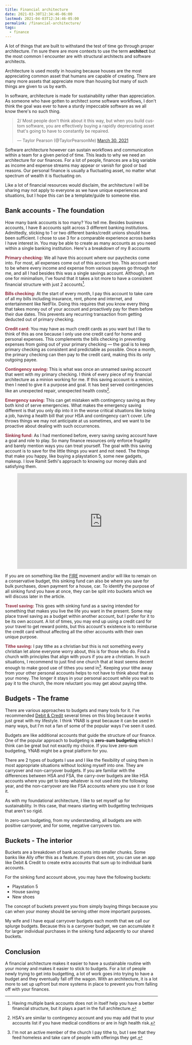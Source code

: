 ```yaml
---
title: Financial architecture
date: 2021-03-30T12:34:46-06:00
lastmod: 2021-04-03T12:34:46-05:00
permalink: /financial-architecture/
tags:
  - finance
---
```


A lot of things that are built to withstand the test of time go through proper
architecture. I'm sure there are more contexts to use the term **architect**
but the most common I encounter are with structural architects and software architects.
<!--more-->

Architecture is used mostly in housing because houses are the most appreciating
common asset that humans are capable of creating. There are many more assets that
appreciate more than housing but many of such things are given to us by earth.

In software, architecture is made for sustainability rather than appreciation. As someone
who have gotten to architect some software workflows, I don't think the goal was ever
to have a sturdy impeccable software as we all know there's no such thing.

<div class="u-middle-block" style="max-width: 550px">
<blockquote class="twitter-tweet"><p lang="en" dir="ltr">2/ Most people don&#39;t think about it this way, but when you build custom software, you are effectively buying a rapidly depreciating asset that&#39;s going to have to constantly be repaired.</p>&mdash; Taylor Pearson (@TaylorPearsonMe) <a href="https://twitter.com/TaylorPearsonMe/status/1377011520547270661?ref_src=twsrc%5Etfw">March 30, 2021</a></blockquote> <script async src="https://platform.twitter.com/widgets.js" charset="utf-8"></script>
</div>

Software architecture however can sustain workflows and communication within a team
for a given period of time. This leads to why we need an architecture for our finances.
For a lot of people, finances are a big variable as income and expense streams may appear
or vanish for good or bad reasons. Our personal finance is usually a fluctuating asset,
no matter what spectrum of wealth it is fluctuating on.

Like a lot of financial resources would disclaim, the architecture I will be sharing may not apply
to everyone as we have unique experiences and situations, but I hope this can be a template/guide to
someone else.

## Bank accounts - The foundation

How many bank accounts is too many? You tell me. Besides business accounts, I have 8 accounts
split across 3 different banking institutions. Admittedly, sticking to 1 or two different
banks/credit unions should have been sufficient. I chose to use 3 for a comparable experience
across banks I have interest in. You may be able to create as many accounts as you need within
a single banking institution. Here's a breakdown of my 8 accounts

<strong style="color:#912F40">Primary checking:</strong> We all have this account where our paychecks come into.
For most, all expenses come out of this account too. This account used to be where every income and expense from various payees go through for me, and all I had besides this was a single savings account. Although, I am one for minimalism, I've found that it
takes a lot more to have a consistent financial structure with just 2 accounts[^1].

<strong style="color:#912F40">Bills checking:</strong> At the start of every month, I pay this account to take care of all my bills including insurance, rent, phone and internet, and entertainment like NetFlix.
Doing this requires that you know every thing that takes money out of your account and
proactively pay for them before their due dates. This prevents any recurring transaction from
getting deducted out of primary checking.

<strong style="color:#912F40">Credit card:</strong> You may have as much credit cards as you want but I like to think of this as one because I only use one credit card for home and
personal expenses. This complements the bills checking in preventing expenses from going out
of your primary checking &mdash; the goal is to keep primary checking as consistent and
predictable as possible. Once a month, the primary checking can then pay to the credit card,
making this its only outgoing payee.

<strong style="color:#912F40">Contingency saving:</strong> This is what was once an unnamed
saving account that went with my primary checking. I think of every piece of my financial
architecture as a minion working for me. If this saving account is a minion, then I need to
give it a purpose and goal. It has best served contingencies like an unexpected repair,
unexpected health costs[^2].

<strong style="color:#912F40">Emergency saving:</strong> This can get mistaken
with contingency saving as they both kind of serve emergencies. What makes the emergency
saving different is that you only dip into it in the worse critical situations like losing
a job, having a health bill that your HSA and contingency can't cover. Life throws
things we may not anticipate at us sometimes, and we want to be proactive about dealing
with such occurrences.

<strong style="color:#912F40">Sinking fund:</strong> As I had mentioned before, every saving
saving account have a goal and role to play. So many finance resources only enforce frugality
and barely mention ways you can treat yourself. The goal with this saving account is to save
for the little things you want and not need. The things that make you happy, like buying a
playstation 5, some new gadgets, makeup. I love Ramit Sethi's approach to knowing our money
dials and satisfying them.

<figure class="video">
<iframe width="560" height="315" src="https://www.youtube-nocookie.com/embed/BmAwa1nnB6w?controls=0" title="YouTube video player" frameborder="0" allow="accelerometer; autoplay; clipboard-write; encrypted-media; gyroscope; picture-in-picture" allowfullscreen></iframe>
</figure>

If you are on something like the [FIRE][2] movement and/or will like to remain on a
conservative budget, this sinking fund can also be where you save for bulk purchases,
down payment for a house, car. To identify the purpose of all sinking fund you have
at once, they can be split into buckets which we will discuss later in the article.

<strong style="color:#912F40">Travel saving:</strong> This goes with sinking fund as a
saving intended for something that makes you live the life you want in the present.
Some may place travel saving as a budget within another account, but I prefer for it to
be its own account. A lot of times, you may end up using a credit card for your travel
to get reward points, but this account's existence is to reimburse the credit card without
affecting all the other accounts with their own unique purpose.

<strong style="color:#912F40">Tithe saving:</strong> I pay tithe as a christian but this is
not something every christian let alone everyone worry about, this is for those who do.
Find a church with principles that align with yours if you are a christian. In such
situations, I recommend to just find one church that at least seems decent enough to make
good use of tithes you send in[^3]. Keeping your tithe away from your other personal accounts
helps to not have to think about that as your money. The longer it stays in your personal account
while you wait to pay it to the church, the more reluctant you may get about paying tithe.

## Budgets - The frame
There are various approaches to budgets and many tools for it. I've recommended [Debit & Credit][1]
several times on this blog because it works just great with my lifestyle. I think YNAB is great
because it can be used in many ways, but I'm not a fan of some of the popular ways I've seen it used.

Budgets are like additional accounts that guide the structure of our finance. One of the popular
approach to budgeting is **zero-sum budgeting** which I think can be great but not exactly my choice.
If you love zero-sum budgeting, YNAB might be a great platform for you.

There are 2 types of budgets I use and I like the flexibility of using them in most appropriate
situations without locking myself into one. They are carryover and non-carryover budgets. If you
are familiar with the differences between HSA and FSA, the carry-over budgets are like HSA
accounts where you get to keep whatever is not used into the following year,
and the non-carryover are like FSA accounts where you use it or lose it.

As with my foundational architecture, I like to set myself up for sustainability.
In this case, that means starting with budgetting techniques that aren't so rigid.

In zero-sum budgeting, from my understanding, all budgets are with positive carryover,
and for some, negative carryovers too.

## Buckets - The interior
Buckets are a breakdown of bank accounts into smaller chunks. Some banks like Ally offer this
as a feature. If yours does not, you can use an app like Debit & Credit to create extra
accounts that sum up to individual bank accounts.

For the sinking fund account above, you may have the following buckets:

- Playstation 5
- House saving
- New shoes

The concept of buckets prevent you from simply buying things because you can when your money
should be serving other more important purposes.

My wife and I have equal carryover budgets each month that we call our splurge budgets. Because
this is a carryover budget, we can accumulate it for larger individual purchases in the sinking
fund adjacently to our shared buckets.

## Conclusion
A financial architecture makes it easier to have a sustainable routine with your money and
makes it easier to stick to budgets. For a lot of people newly trying to get into budgetting,
a lot of work goes into trying to have a budget and they eventually fall off the wagon.
With an architecture, it is a lot more to set up upfront but more systems in place to prevent
you from falling off with your finances.

[^1]: Having multiple bank accounts does not in itself help you have a better financial structure, but it plays a part in the full architecture.

[^2]: HSA's are similar to contingency account and you may add that to your accounts list if
you have medical conditions or are in high health risk.

[^3]: I'm not an active member of the church I pay tithe to, but I see that they feed homeless and take care of people with offerings they get.

[1]: https://debitandcredit.app/
[2]: https://www.investopedia.com/terms/f/financial-independence-retire-early-fire.asp